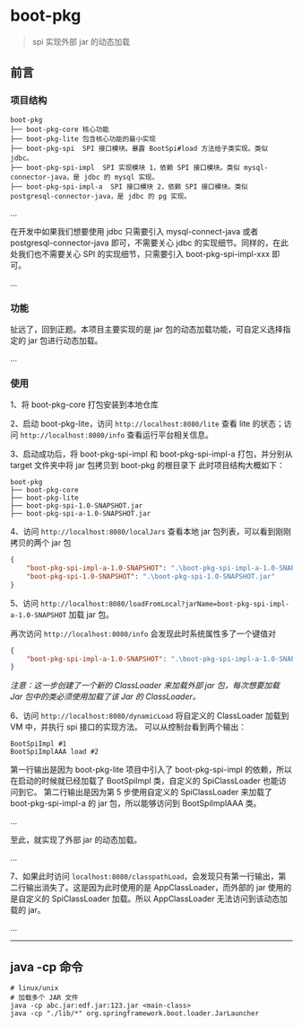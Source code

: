 # boot-pkg
> spi 实现外部 jar 的动态加载

## 前言

### 项目结构

```shell
boot-pkg
├── boot-pkg-core 核心功能
├── boot-pkg-lite 包含核心功能的最小实现
├── boot-pkg-spi  SPI 接口模块。暴露 BootSpi#load 方法给子类实现。类似 jdbc。
├── boot-pkg-spi-impl  SPI 实现模块 1，依赖 SPI 接口模块。类似 mysql-connector-java，是 jdbc 的 mysql 实现。
├── boot-pkg-spi-impl-a  SPI 接口模块 2，依赖 SPI 接口模块。类似 postgresql-connector-java，是 jdbc 的 pg 实现。
```

...

在开发中如果我们想要使用 jdbc 只需要引入 mysql-connect-java 或者 postgresql-connector-java 即可，不需要关心 jdbc 的实现细节。同样的，在此处我们也不需要关心 SPI 的实现细节，只需要引入 boot-pkg-spi-impl-xxx 即可。

...

### 功能

扯远了，回到正题。本项目主要实现的是 jar 包的动态加载功能，可自定义选择指定的 jar 包进行动态加载。

...

### 使用
1、将 boot-pkg-core 打包安装到本地仓库

2、启动 boot-pkg-lite，访问 `http://localhost:8080/lite` 查看 lite 的状态；访问 `http://localhost:8080/info` 查看运行平台相关信息。

3、启动成功后，将 boot-pkg-spi-impl 和 boot-pkg-spi-impl-a 打包，并分别从 target 文件夹中将 jar 包拷贝到 boot-pkg 的根目录下
此时项目结构大概如下：

```shell
boot-pkg
├── boot-pkg-core
├── boot-pkg-lite
├── boot-pkg-spi-1.0-SNAPSHOT.jar
├── boot-pkg-spi-a-1.0-SNAPSHOT.jar
```

4、访问 `http://localhost:8080/localJars` 查看本地 jar 包列表，可以看到刚刚拷贝的两个 jar 包

```json
{
    "boot-pkg-spi-impl-a-1.0-SNAPSHOT": ".\boot-pkg-spi-impl-a-1.0-SNAPSHOT.jar",
    "boot-pkg-spi-1.0-SNAPSHOT": ".\boot-pkg-spi-1.0-SNAPSHOT.jar"
}
```

5、访问 `http://localhost:8080/loadFromLocal?jarName=boot-pkg-spi-impl-a-1.0-SNAPSHOT` 加载 jar 包。

再次访问 `http://localhost:8080/info` 会发现此时系统属性多了一个键值对
```json
{
    "boot-pkg-spi-impl-a-1.0-SNAPSHOT": ".\boot-pkg-spi-impl-a-1.0-SNAPSHOT.jar"
}
```

*注意：这一步创建了一个新的 ClassLoader 来加载外部 jar 包，每次想要加载 Jar 包中的类必须使用加载了该 Jar 的 ClassLoader。*

6、访问 `http://localhost:8080/dynamicLoad` 将自定义的 ClassLoader 加载到 VM 中，并执行 spi 接口的实现方法。
可以从控制台看到两个输出：
```shell
BootSpiImpl #1
BootSpiImplAAA load #2
```

第一行输出是因为 boot-pkg-lite 项目中引入了 boot-pkg-spi-impl 的依赖，所以在启动的时候就已经加载了 BootSpiImpl 类，自定义的 SpiClassLoader 也能访问到它。
第二行输出是因为第 5 步使用自定义的 SpiClassLoader 来加载了 boot-pkg-spi-impl-a 的 jar 包，所以能够访问到 BootSpiImplAAA 类。

...

至此，就实现了外部 jar 的动态加载。

...

7、如果此时访问 `localhost:8080/classpathLoad`，会发现只有第一行输出，第二行输出消失了。这是因为此时使用的是 AppClassLoader，而外部的 jar 使用的是自定义的 SpiClassLoader 加载。所以 AppClassLoader 无法访问到该动态加载的 jar。

...

---

## java -cp 命令

```shell
# linux/unix
# 加载多个 JAR 文件
java -cp abc.jar:edf.jar:123.jar <main-class>
java -cp "./lib/*" org.springframework.boot.loader.JarLauncher
```